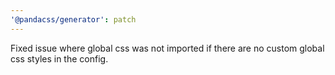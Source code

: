 ```yaml
---
'@pandacss/generator': patch
---
```


Fixed issue where global css was not imported if there are no custom global css styles in the config.
